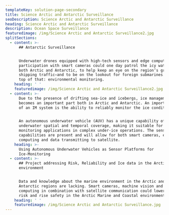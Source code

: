 ```yaml
---
templateKey: solution-page-secondary
title: Science Arctic and Antarctic Surveillance
seoDescription: Science Arctic and Antarctic Surveillance
heading: Science Arctic and Antarctic Surveillance
description: Ocean Space Surveillance
featuredimage: /img/Science Arctic and Antarctic Surveillance2.jpg
splitSections:
  - content: >-
      ## Antarctic Surveillance


      Underwater drones equipped with high-tech sensors and edge computing in
      participation with smart cameras could one day patrol the icy waters of
      both Arctic and Antarctic, to help keep an eye on the region’s growing
      shipping traffic—and to be on the lookout for foreign submarines. And on
      top of that: environmental monitoring.
    heading: ' '
    featuredimage: /img/Science Arctic and Antarctic Surveillance2.jpg
  - content: >-
      Due to the presence of drifting sea-ice and icebergs, ice management (IM)
      becomes an important part both in Arctic and Antarctic. An important part
      of an IM system is the ability to reliably monitor the ice conditions.


      An autonomous underwater vehicle (AUV) has a unique capability of high
      underwater spatial and temporal coverage, making it suitable for
      monitoring applications in complex under-ice operations. The sensor
      capabilities are present and will allow for both smart cameras, edge
      computing and data transmitting to satellite.
    heading: >-
      Using Autonomous Underwater Vehicles as Sensor Platforms for
      Ice-Monitoring
  - content: >-
      ## Project addressing Risk, Reliability and Ice data in the Arctic marine
      environment


      Data and knowledge about the marine environment in the Arctic and
      Antarctic regions are lacking. Smart cameras, machine vision and edge
      computing in combination with satellite communication could lowering the
      risk and rise safety in the Arctic Marine and Coastal environment.
    heading: ' '
    featuredimage: /img/Science Arctic and Antarctic Surveillance.jpg
---
```


